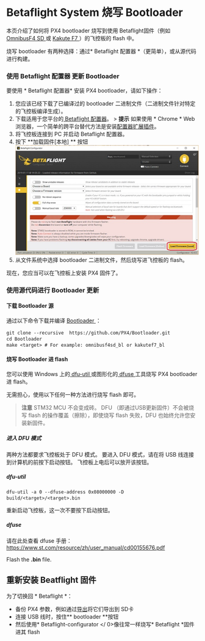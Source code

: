 # Betaflight System 烧写 Bootloader

本页介绍了如何将 PX4 bootloader 烧写到使用 Betaflight固件（例如[ OmnibusF4 SD ](../flight_controller/omnibus_f4_sd.md) 或 [ Kakute F7 ](../flight_controller/kakutef7.md)）的飞控板的 flash 中。

烧写 bootloader 有两种选择：通过* Betaflight 配置器 *（更简单），或从源代码进行构建。

<span id="betaflight_configurator"></span>

### 使用 Betaflight 配置器 更新 Bootloader

要使用 * Betaflight 配置器* 安装 PX4 bootloader，请如下操作：

1. 您应该已经下载了已编译过的 bootloader 二进制文件（二进制文件针对特定的飞控板编译生成）。
2. 下载适用于您平台的[ Betaflight 配置器](https://github.com/betaflight/betaflight-configurator/releases)。 > **提示** 如果使用 * Chrome * Web 浏览器，一个简单的跨平台替代方法是安装[配置器扩展插件](https://chrome.google.com/webstore/detail/betaflight-configurator/kdaghagfopacdngbohiknlhcocjccjao)。 
3. 将飞控板连接到 PC 并启动 Betaflight 配置器。
4. 按下 **加载固件[本地] ** 按钮 ![Betaflight 配置器-本地固件](../../assets/flight_controller/omnibus_f4_sd/betaflight_configurator.jpg)
5. 从文件系统中选择 bootloader 二进制文件，然后烧写进飞控板的 flash。

现在，您应当可以在飞控板上安装 PX4 固件了。

### 使用源代码进行 Bootloader 更新

#### 下载 Bootloader 源

通过以下命令下载并编译 [ Bootloader ](https://github.com/PX4/Bootloader)：

    git clone --recursive  https://github.com/PX4/Bootloader.git
    cd Bootloader
    make <target> # For example: omnibusf4sd_bl or kakutef7_bl
    

#### 烧写 Bootloader 进 flash

您可以使用 Windows 上的[ dfu-util ](http://dfu-util.sourceforge.net/) 或图形化的[ dfuse ](https://www.st.com/en/development-tools/stsw-stm32080.html) 工具烧写 PX4 bootloader 进 flash。

无需担心，使用以下任何一种方法进行烧写 flash 即可。

> **注意** STM32 MCU 不会变成砖。 DFU （即通过USB更新固件）不会被烧写 flash 的操作覆盖（擦除），即使烧写 flash 失败，DFU 也始终允许您安装新固件。

##### 进入 DFU 模式

两种方法都要求飞控板处于 DFU 模式。 要进入 DFU 模式，请在将 USB 线连接到计算机的前按下启动按钮。 飞控板上电后可以放开该按钮。

##### dfu-util

    dfu-util -a 0 --dfuse-address 0x08000000 -D  build/<target>/<target>.bin
    

重新启动飞控板，这一次不要按下启动按钮。

##### dfuse

请在此处查看 dfuse 手册：https://www.st.com/resource/zh/user_manual/cd00155676.pdf

Flash the **<target>.bin** file.

<span id="reinstall_betaflight"></span>

## 重新安装 Beatflight 固件

为了切换回 * Betaflight *：

- 备份 PX4 参数，例如通过[导出](https://dev.px4.io/master/en/advanced/parameters_and_configurations.html#exporting-and-loading-parameters)将它们导出到 SD卡
- 连接 USB 线时，按住** bootloader **按钮
- 然后使用* Betaflight-configurator </ 0>像往常一样烧写* Betaflight *固件进其 flash</li> </ul>